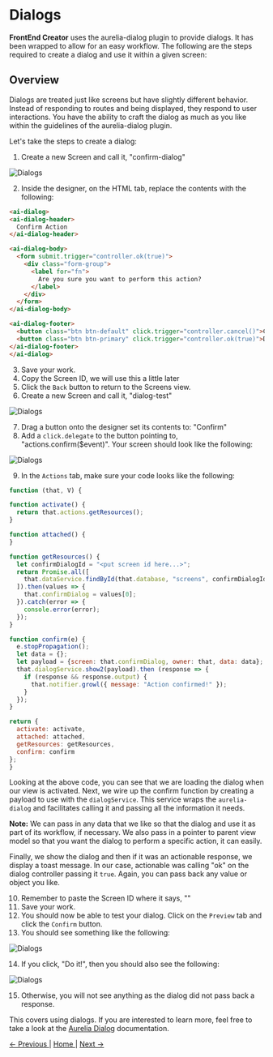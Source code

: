 # Dialogs

**FrontEnd Creator** uses the aurelia-dialog plugin to provide dialogs. It has been wrapped to allow for an easy workflow. The following are the steps required to create a dialog and use it within a given screen:

## Overview

Dialogs are treated just like screens but have slightly different behavior. Instead of responding to routes and being displayed, they respond to user interactions. You have the ability to craft the dialog as much as you like within the guidelines of the aurelia-dialog plugin.

Let's take the steps to create a dialog:

1. Create a new Screen and call it, "confirm-dialog"

  ![Dialogs](images/confirm-dialog-new.png)

2. Inside the designer, on the HTML tab, replace the contents with the following:
  ```html
<ai-dialog>
  <ai-dialog-header>
    Confirm Action
  </ai-dialog-header>

  <ai-dialog-body>
    <form submit.trigger="controller.ok(true)">
      <div class="form-group">
        <label for="fn">
          Are you sure you want to perform this action?
        </label>
      </div>
    </form>
  </ai-dialog-body>

  <ai-dialog-footer>
    <button class="btn btn-default" click.trigger="controller.cancel()">Cancel</button>
    <button class="btn btn-primary" click.trigger="controller.ok(true)">Do it!</button>
  </ai-dialog-footer>
</ai-dialog>
  ```
3. Save your work.
4. Copy the Screen ID, we will use this a little later
5. Click the `Back` button to return to the Screens view.
6. Create a new Screen and call it, "dialog-test"

  ![Dialogs](images/confirm-dialog-test-new.png)

7. Drag a button onto the designer set its contents to: "Confirm"
8. Add a `click.delegate` to the button pointing to, "actions.confirm($event)". Your screen should look like the following:

  ![Dialogs](images/confirm-dialog-test-button.png)

9. In the `Actions` tab, make sure your code looks like the following:
  ```javascript
function (that, V) {

  function activate() {
    return that.actions.getResources();
  }

  function attached() {
  }

  function getResources() {
    let confirmDialogId = "<put screen id here...>";
    return Promise.all([
      that.dataService.findById(that.database, "screens", confirmDialogId)
    ]).then(values => {
      that.confirmDialog = values[0];
    }).catch(error => {
      console.error(error);
    });    
  }
  
  function confirm(e) {
    e.stopPropagation();
    let data = {};
    let payload = {screen: that.confirmDialog, owner: that, data: data};
    that.dialogService.show2(payload).then (response => {
      if (response && response.output) {
        that.notifier.growl({ message: "Action confirmed!" });
      }
    });
  }

  return {
    activate: activate,
    attached: attached,
    getResources: getResources,
    confirm: confirm
  };
}
  ```
  Looking at the above code, you can see that we are loading the dialog when our view is activated. Next, we wire up the confirm function by creating a payload to use with the `dialogService`. This service wraps the `aurelia-dialog` and facilitates calling it and passing all the information it needs. 

  **Note:** We can pass in any data that we like so that the dialog and use it as part of its workflow, if necessary. We also pass in a pointer to parent view model so that you want the dialog to perform a specific action, it can easily.

  Finally, we show the dialog and then if it was an actionable response, we display a toast message. In our case, actionable was calling "ok" on the dialog controller passing it `true`. Again, you can pass back any value or object you like.

10. Remember to paste the Screen ID where it says, "<put screen id here...>"
11. Save your work.
12. You should now be able to test your dialog. Click on the `Preview` tab and click the `Confirm` button.
13. You should see something like the following:

  ![Dialogs](images/confirm-dialog-test-preview.png)

14. If you click, "Do it!", then you should also see the following:

  ![Dialogs](images/confirm-dialog-test-preview-response.png)

15. Otherwise, you will not see anything as the dialog did not pass back a response.

This covers using dialogs. If you are interested to learn more, feel free to take a look at the [ Aurelia Dialog](https://github.com/aurelia/dialog) documentation.

[ <- Previous ](notification) | [ Home ](home) | [ Next -> ](custom-elements)
